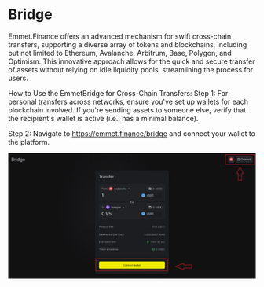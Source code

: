 # Bridge

Emmet.Finance offers an advanced mechanism for swift cross-chain transfers, supporting a diverse array of tokens and blockchains, including but not limited to Ethereum, Avalanche, Arbitrum, Base, Polygon, and Optimism. This innovative approach allows for the quick and secure transfer of assets without relying on idle liquidity pools, streamlining the process for users.

How to Use the EmmetBridge for Cross-Chain Transfers:
Step 1: For personal transfers across networks, ensure you've set up wallets for each blockchain involved. If you're sending assets to someone else, verify that the recipient's wallet is active (i.e., has a minimal balance).

Step 2: Navigate to https://emmet.finance/bridge and connect your wallet to the platform.

![Bridge-1](../img/Bridge1.webp)
